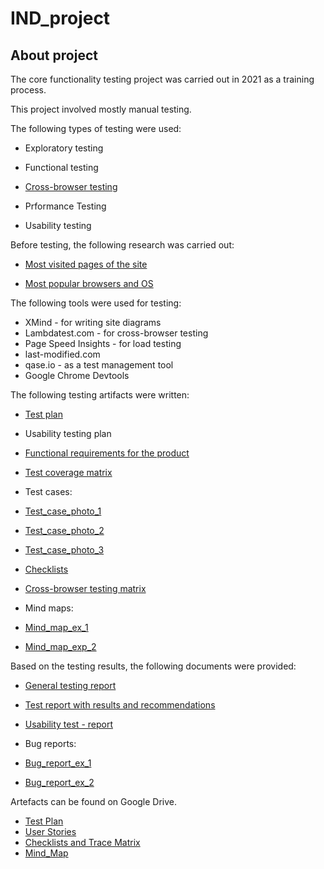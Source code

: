 # IND_project

## About project
The core functionality testing project was carried out in 2021 as a training process.

This project involved mostly manual testing.

The following types of testing were used:
- Exploratory testing
- Functional testing
- [Cross-browser testing](https://drive.google.com/file/d/1YIndy1TQnRM3Pd7oASqEQChzgNFKBSOz/view?usp=sharing)
  
- Prformance Testing
- Usability testing

Before testing, the following research was carried out:
- [Most visited pages of the site](https://drive.google.com/file/d/1PWlV8IiXow60BaT1-Mz0TU5O096bnbtZ/view?usp=sharing)
  
- [Most popular browsers and OS](https://drive.google.com/file/d/1LQjtxsreHNFkOTbD2tbYqpKFbT5U20PG/view?usp=sharing)

The following tools were used for testing:
- XMind - for writing site diagrams
- Lambdatest.com - for cross-browser testing
- Page Speed ​​Insights - for load testing
- last-modified.com
- qase.io - as a test management tool
- Google Chrome Devtools

The following testing artifacts were written:
- [Test plan](https://docs.google.com/document/d/1XEcjeyvctFiCP3QkUvzBKYeGsue00EZP/edit?usp=sharing&ouid=111315660461555284046&rtpof=true&sd=true)

- Usability testing plan
  
- [Functional requirements for the product](https://docs.google.com/spreadsheets/d/1CN1ylf0-SUbgCmegB49lPi__NHNy16F2/edit?usp=sharing&ouid=111315660461555284046&rtpof=true&sd=true)
  
- [Test coverage matrix](https://docs.google.com/spreadsheets/d/1CN1ylf0-SUbgCmegB49lPi__NHNy16F2/edit?usp=sharing&ouid=111315660461555284046&rtpof=true&sd=true)
  
- Test cases:
- [Test_case_photo_1](https://drive.google.com/file/d/1VE7XI51xOvLDVMQC2fwgbRbM75lJpF3e/view?usp=sharing)

- [Test_case_photo_2](https://drive.google.com/file/d/1mgnfvm4_wpV_qLdNPlyT_qsIH2KzK4-O/view?usp=sharing)

- [Test_case_photo_3](https://drive.google.com/file/d/1ha36BbBk6EtKA8bA7fMJkONiHNV1lTHk/view?usp=sharing)
  
- [Checklists](https://docs.google.com/spreadsheets/d/1iIGJULA_PgELlr0ogBdLKH0nWs0Io0FI/edit?usp=sharing&ouid=111315660461555284046&rtpof=true&sd=true)
  
- [Cross-browser testing matrix](https://docs.google.com/spreadsheets/d/1NVSbcxd_iaNrslFOtPQMIEEsla7tvwNU/edit?usp=sharing&ouid=111315660461555284046&rtpof=true&sd=true)
  
- Mind maps:
- [Mind_map_ex_1](https://docs.google.com/spreadsheets/d/1iIGJULA_PgELlr0ogBdLKH0nWs0Io0FI/edit?usp=sharing&ouid=111315660461555284046&rtpof=true&sd=true)

- [Mind_map_exp_2](https://docs.google.com/spreadsheets/d/1iIGJULA_PgELlr0ogBdLKH0nWs0Io0FI/edit?usp=sharing&ouid=111315660461555284046&rtpof=true&sd=true)
  

Based on the testing results, the following documents were provided:

- [General testing report](https://docs.google.com/spreadsheets/d/1iIGJULA_PgELlr0ogBdLKH0nWs0Io0FI/edit?usp=sharing&ouid=111315660461555284046&rtpof=true&sd=true)
  
- [Test report with results and recommendations](https://docs.google.com/document/d/1QGPRdYqNBJ-PPHVus1yxbozDZomzDfBK/edit?usp=sharing&ouid=111315660461555284046&rtpof=true&sd=true)
  
- [Usability test - report](https://docs.google.com/document/d/19669uDwVm5mzEmjxIuVdK5iZ6c-6Zhv-/edit?usp=sharing&ouid=111315660461555284046&rtpof=true&sd=true)
  
- Bug reports:
- [Bug_report_ex_1](https://drive.google.com/file/d/1LQjtxsreHNFkOTbD2tbYqpKFbT5U20PG/view?usp=sharing)
- [Bug_report_ex_2](https://drive.google.com/file/d/1BCxvD3aYJBXIiKOwJ5BzlhTmh3wQ5ThK/view?usp=sharing)

 





Artefacts can be found on Google Drive.

- <a href="https://docs.google.com/document/d/1mu7r23lQwvueH1c_ltrmVmpEzFx3lkqlwZ1kSe0A0x4/edit?usp=sharing" target="_blank">Test Plan</a>
- <a href="https://docs.google.com/spreadsheets/d/1f4Q8VN6Gufj0R72tmPBWx7tXoL7sAcTbXJKIx3ZEtRk/edit?usp=sharing" target="_blank">User Stories</a>
- <a href="https://docs.google.com/spreadsheets/d/1bLJAJp9h3iQc03_BMJ5PXBq2RVoE54kseyUYoxY_feQ/edit?usp=sharing" target="_blank">Checklists and Trace Matrix</a>
- <a href="https://vnlashin-tester.github.io/Mind_Map/markmap.html" target="_blank">Mind_Map</a> 



